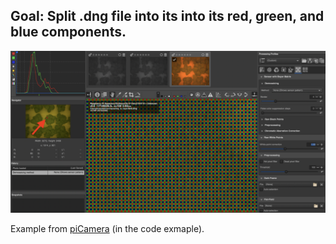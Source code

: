 ## Goal: Split .dng file into its into its red, green, and blue components.

![alt text](example_bayer_pattern.png)

Example from [piCamera](https://picamera.readthedocs.io/en/release-1.13/recipes2.html#raw-bayer-data-captures) (in the code exmaple).
